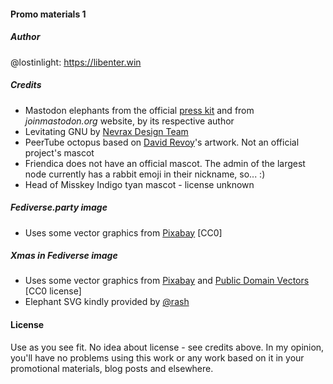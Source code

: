 
#### Promo materials 1

##### Author
@lostinlight: https://libenter.win

##### Credits
* Mastodon elephants from the official [press kit](https://joinmastodon.org/press-kit.zip) and from *joinmastodon.org* website, by its respective author
* Levitating GNU by [Nevrax Design Team](https://www.gnu.org/graphics/meditate.html)
* PeerTube octopus based on [David Revoy](https://www.davidrevoy.com)'s artwork. Not an official project's mascot
* Friendica does not have an official mascot. The admin of the largest node currently has a rabbit emoji in their nickname, so... :)
* Head of Misskey Indigo tyan mascot - license unknown

##### *Fediverse.party* image
* Uses some vector graphics from [Pixabay](https://pixabay.com) [CC0]

##### *Xmas in Fediverse* image
* Uses some vector graphics from [Pixabay](https://pixabay.com) and [Public Domain Vectors](https://publicdomainvectors.org) [CC0 license]
* Elephant SVG kindly provided by [@rash](https://chaos.social/@rash)

#### License
Use as you see fit. No idea about license - see credits above. In my opinion, you'll have no problems using this work or any work based on it in your promotional materials, blog posts and elsewhere.
